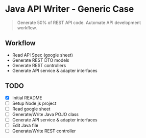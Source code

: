 # Java API Writer - Generic Case

> Generate 50% of REST API code. Automate API development workflow.

## Workflow

- Read API Spec (google sheet)
- Generate REST DTO models
- Generate REST controllers
- Generate API service & adapter interfaces

## TODO

- [x] Initial README
- [ ] Setup Node.js project
- [ ] Read google sheet
- [ ] Generate/Write Java POJO class
- [ ] Generate API service & adapter interfaces
- [ ] Edit Java file
- [ ] Generate/Write REST controller
